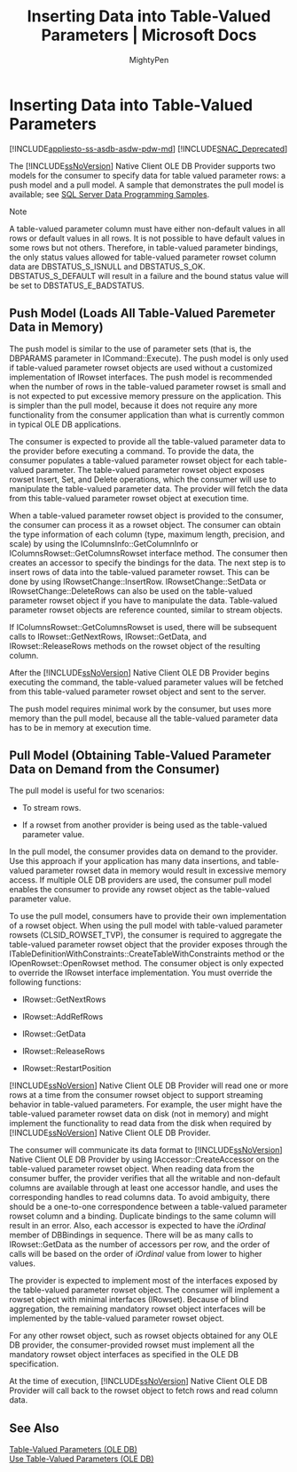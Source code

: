 ﻿---
title: "Inserting Data into Table-Valued Parameters | Microsoft Docs"
ms.custom: ""
ms.date: "03/14/2017"
ms.prod: sql
ms.prod_service: "database-engine, sql-database, sql-data-warehouse, pdw"
ms.reviewer: ""
ms.suite: "sql"
ms.technology: connectivity
ms.tgt_pltfrm: ""
ms.topic: "reference"
helpviewer_keywords: 
  - "table-valued parameters, inserting data into"
ms.assetid: 9c1a3234-4675-40d3-b473-8df06208f880
caps.latest.revision: 31
author: MightyPen
ms.author: genemi
manager: craigg
monikerRange: ">= aps-pdw-2016 || = azuresqldb-current || = azure-sqldw-latest || >= sql-server-2016 || = sqlallproducts-allversions"
---
# Inserting Data into Table-Valued Parameters
[!INCLUDE[appliesto-ss-asdb-asdw-pdw-md](../../includes/appliesto-ss-asdb-asdw-pdw-md.md)]
[!INCLUDE[SNAC_Deprecated](../../includes/snac-deprecated.md)]

  The [!INCLUDE[ssNoVersion](../../includes/ssnoversion-md.md)] Native Client OLE DB Provider supports two models for the consumer to specify data for table valued parameter rows: a push model and a pull model. A sample that demonstrates the pull model is available; see [SQL Server Data Programming Samples](http://msftdpprodsamples.codeplex.com/).  
  
> [!NOTE]  
>  A table-valued parameter column must have either non-default values in all rows or default values in all rows. It is not possible to have default values in some rows but not others. Therefore, in table-valued parameter bindings, the only status values allowed for table-valued parameter rowset column data are DBSTATUS_S_ISNULL and DBSTATUS_S_OK. DBSTATUS_S_DEFAULT will result in a failure and the bound status value will be set to DBSTATUS_E_BADSTATUS.  
  
## Push Model (Loads All Table-Valued Paremeter Data in Memory)  
 The push model is similar to the use of parameter sets (that is, the DBPARAMS parameter in ICommand::Execute). The push model is only used if table-valued parameter rowset objects are used without a customized implementation of IRowset interfaces. The push model is recommended when the number of rows in the table-valued parameter rowset is small and is not expected to put excessive memory pressure on the application. This is simpler than the pull model, because it does not require any more functionality from the consumer application than what is currently common in typical OLE DB applications.  
  
 The consumer is expected to provide all the table-valued parameter data to the provider before executing a command. To provide the data, the consumer populates a table-valued parameter rowset object for each table-valued parameter. The table-valued parameter rowset object exposes rowset Insert, Set, and Delete operations, which the consumer will use to manipulate the table-valued parameter data. The provider will fetch the data from this table-valued parameter rowset object at execution time.  
  
 When a table-valued parameter rowset object is provided to the consumer, the consumer can process it as a rowset object. The consumer can obtain the type information of each column (type, maximum length, precision, and scale) by using the IColumnsInfo::GetColumnInfo or IColumnsRowset::GetColumnsRowset interface method. The consumer then creates an accessor to specify the bindings for the data. The next step is to insert rows of data into the table-valued parameter rowset. This can be done by using IRowsetChange::InsertRow. IRowsetChange::SetData or IRowsetChange::DeleteRows can also be used on the table-valued parameter rowset object if you have to manipulate the data. Table-valued parameter rowset objects are reference counted, similar to stream objects.  
  
 If IColumnsRowset::GetColumnsRowset is used, there will be subsequent calls to IRowset::GetNextRows, IRowset::GetData, and IRowset::ReleaseRows methods on the rowset object of the resulting column.  
  
 After the [!INCLUDE[ssNoVersion](../../includes/ssnoversion-md.md)] Native Client OLE DB Provider begins executing the command, the table-valued parameter values will be fetched from this table-valued parameter rowset object and sent to the server.  
  
 The push model requires minimal work by the consumer, but uses more memory than the pull model, because all the table-valued parameter data has to be in memory at execution time.  
  
## Pull Model (Obtaining Table-Valued Parameter Data on Demand from the Consumer)  
 The pull model is useful for two scenarios:  
  
-   To stream rows.  
  
-   If a rowset from another provider is being used as the table-valued parameter value.  
  
 In the pull model, the consumer provides data on demand to the provider. Use this approach if your application has many data insertions, and table-valued parameter rowset data in memory would result in excessive memory access. If multiple OLE DB providers are used, the consumer pull model enables the consumer to provide any rowset object as the table-valued parameter value.  
  
 To use the pull model, consumers have to provide their own implementation of a rowset object. When using the pull model with table-valued parameter rowsets (CLSID_ROWSET_TVP), the consumer is required to aggregate the table-valued parameter rowset object that the provider exposes through the ITableDefinitionWithConstraints::CreateTableWithConstraints method or the IOpenRowset::OpenRowset method. The consumer object is only expected to override the IRowset interface implementation. You must override the following functions:  
  
-   IRowset::GetNextRows  
  
-   IRowset::AddRefRows  
  
-   IRowset::GetData  
  
-   IRowset::ReleaseRows  
  
-   IRowset::RestartPosition  
  
 [!INCLUDE[ssNoVersion](../../includes/ssnoversion-md.md)] Native Client OLE DB Provider will read one or more rows at a time from the consumer rowset object to support streaming behavior in table-valued parameters. For example, the user might have the table-valued parameter rowset data on disk (not in memory) and might implement the functionality to read data from the disk when required by [!INCLUDE[ssNoVersion](../../includes/ssnoversion-md.md)] Native Client OLE DB Provider.  
  
 The consumer will communicate its data format to [!INCLUDE[ssNoVersion](../../includes/ssnoversion-md.md)] Native Client OLE DB Provider by using IAccessor::CreateAccessor on the table-valued parameter rowset object. When reading data from the consumer buffer, the provider verifies that all the writable and non-default columns are available through at least one accessor handle, and uses the corresponding handles to read columns data. To avoid ambiguity, there should be a one-to-one correspondence between a table-valued parameter rowset column and a binding. Duplicate bindings to the same column will result in an error. Also, each accessor is expected to have the *iOrdinal* member of DBBindings in sequence. There will be as many calls to IRowset::GetData as the number of accessors per row, and the order of calls will be based on the order of *iOrdinal* value from lower to higher values.  
  
 The provider is expected to implement most of the interfaces exposed by the table-valued parameter rowset object. The consumer will implement a rowset object with minimal interfaces (IRowset). Because of blind aggregation, the remaining mandatory rowset object interfaces will be implemented by the table-valued parameter rowset object.  
  
 For any other rowset object, such as rowset objects obtained for any OLE DB provider, the consumer-provided rowset must implement all the mandatory rowset object interfaces as specified in the OLE DB specification.  
  
 At the time of execution, [!INCLUDE[ssNoVersion](../../includes/ssnoversion-md.md)] Native Client OLE DB Provider will call back to the rowset object to fetch rows and read column data.  
  
## See Also  
 [Table-Valued Parameters &#40;OLE DB&#41;](../../relational-databases/native-client-ole-db-table-valued-parameters/table-valued-parameters-ole-db.md)   
 [Use Table-Valued Parameters &#40;OLE DB&#41;](../../relational-databases/native-client-ole-db-how-to/use-table-valued-parameters-ole-db.md)  
  
  
